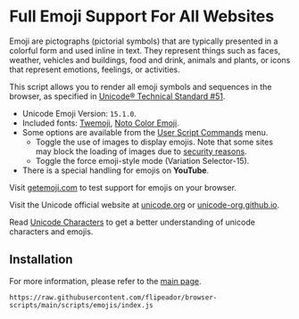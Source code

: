 # Full Emoji Support For All Websites

Emoji are pictographs (pictorial symbols) that are typically presented in a colorful form and used inline in text.
They represent things such as faces, weather, vehicles and buildings, food and drink, animals and plants, or icons that represent emotions, feelings, or activities.

This script allows you to render all emoji symbols and sequences in the browser, as specified in [Unicode® Technical Standard #51][uts51].

- Unicode Emoji Version: `15.1.0`.
- Included fonts: [Twemoji][tcf], [Noto Color Emoji][nce].
- Some options are available from the [User Script Commands][gmm] menu.
  - Toggle the use of images to display emojis. Note that some sites may block the loading of images due to [security reasons][csp].
  - Toggle the force emoji-style mode (Variation Selector-15).
- There is a special handling for emojis on **YouTube**.

Visit [getemoji.com][gem] to test support for emojis on your browser.

Visit the Unicode official website at [unicode.org][ue1] or [unicode-org.github.io][ue2].

Read [Unicode Characters][uch] to get a better understanding of unicode characters and emojis.

## Installation

For more information, please refer to the [main page](../../README.md#installation).

```
https://raw.githubusercontent.com/flipeador/browser-scripts/main/scripts/emojis/index.js
```

<!-- REFERENCE LINKS -->
[uts51]: https://www.unicode.org/reports/tr51
[ue1]: https://unicode.org/emoji/techindex.html
[ue2]: https://unicode-org.github.io/emoji/emoji
[tcf]: https://www.jsdelivr.com/package/npm/twemoji-colr-font
[nce]: https://fonts.google.com/noto/specimen/Noto+Color+Emoji
[csp]: https://developer.mozilla.org/en-US/docs/Web/HTTP/CSP "Content Security Policy"
[gem]: https://getemoji.com
[gmm]: https://wiki.greasespot.net/Greasemonkey_Manual:Monkey_Menu
[uch]: https://gist.github.com/flipeador/4ea725293c49a270bcc6e96ef2b8d281 "Unicode Characters (Gist)"
